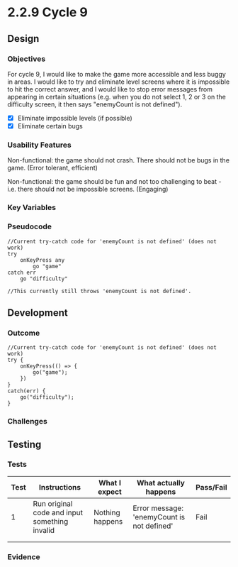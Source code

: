 # 2.2.9 Cycle 9

## Design

### Objectives

For cycle 9, I would like to make the game more accessible and less buggy in areas. I would like to try and eliminate level screens where it is impossible to hit the correct answer, and I would like to stop error messages from appearing in certain situations (e.g. when you do not select 1, 2 or 3 on the difficulty screen, it then says "enemyCount is not defined").

* [x] Eliminate impossible levels (if possible)
* [x] Eliminate certain bugs

### Usability Features

Non-functional: the game should not crash. There should not be bugs in the game. (Error tolerant, efficient)

Non-functional:  the game should be fun and not too challenging to beat - i.e. there should not be impossible screens. (Engaging)

### Key Variables

### Pseudocode

```
//Current try-catch code for 'enemyCount is not defined' (does not work)
try
    onKeyPress any
        go "game"
catch err
    go "difficulty"

//This currently still throws 'enemyCount is not defined'.
```

## Development

### Outcome

```
//Current try-catch code for 'enemyCount is not defined' (does not work)
try {
    onKeyPress(() => {
        go("game");
    })
}
catch(err) {
    go("difficulty");
}
```

### Challenges

## Testing

### Tests

| Test | Instructions                                  | What I expect   | What actually happens                      | Pass/Fail |
| ---- | --------------------------------------------- | --------------- | ------------------------------------------ | --------- |
| 1    | Run original code and input something invalid | Nothing happens | Error message: 'enemyCount is not defined' | Fail      |
|      |                                               |                 |                                            |           |
|      |                                               |                 |                                            |           |

### Evidence
